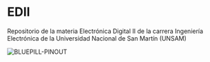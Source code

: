 # EDII
Repositorio de la materia Electrónica Digital II de la carrera Ingeniería Electrónica de la Universidad Nacional de San Martín (UNSAM)

![BLUEPILL-PINOUT](https://github.com/jmoro1/EDII/assets/36092469/5f278fcd-8b82-4190-82ba-1439e8fd2a87)

